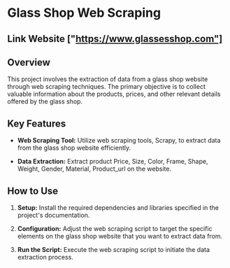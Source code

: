 # Glass Shop Web Scraping
## Link Website ["https://www.glassesshop.com"]
## Overview

This project involves the extraction of data from a glass shop website through web scraping techniques. The primary objective is to collect valuable information about the products, prices, and other relevant details offered by the glass shop.

## Key Features

- **Web Scraping Tool:** Utilize web scraping tools, Scrapy, to extract data from the glass shop website efficiently.

- **Data Extraction:** Extract product     Price, Size, Color, Frame, Shape, Weight, Gender, Material, Product_url on the website. 

## How to Use

1. **Setup:** Install the required dependencies and libraries specified in the project's documentation.

2. **Configuration:** Adjust the web scraping script to target the specific elements on the glass shop website that you want to extract data from.

3. **Run the Script:** Execute the web scraping script to initiate the data extraction process.
